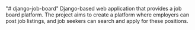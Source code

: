 "# django-job-board" 
Django-based web application that provides a job board platform. The project aims to create a platform where employers can post job listings, and job seekers can search and apply for these positions.
